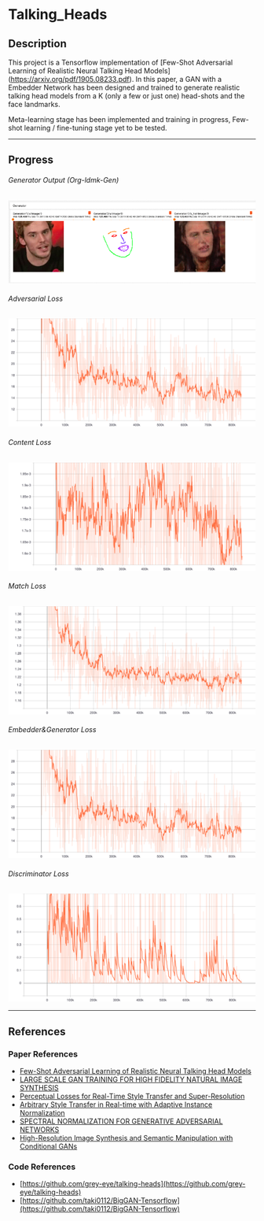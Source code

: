 # Talking_Heads

## Description
This project is a Tensorflow implementation of [Few-Shot Adversarial Learning of Realistic Neural Talking Head Models]
(https://arxiv.org/pdf/1905.08233.pdf). In this paper, a GAN with a Embedder Network has been designed and trained 
to generate realistic talking head models from a K (only a few or just one) head-shots and the face landmarks.

Meta-learning stage has been implemented and training in progress, Few-shot learning / fine-tuning stage yet to be tested.

---

## Progress

###### Generator Output (*Org-ldmk-Gen*)
![](documents/images/Generator.gif?style=centerme)
###### Adversarial Loss
![](documents/images/loss_ADV.svg)
###### Content Loss
![](documents/images/loss_CNT.svg)
###### Match Loss
![](documents/images/loss_MCH.svg)
###### Embedder&Generator Loss
![](documents/images/loss_EG.svg)
###### Discriminator Loss
![](documents/images/loss_DSC.svg)

---

## References

### Paper References

* [Few-Shot Adversarial Learning of Realistic Neural Talking Head Models](https://arxiv.org/pdf/1905.08233.pdf)
* [LARGE SCALE GAN TRAINING FOR HIGH FIDELITY NATURAL IMAGE SYNTHESIS](https://arxiv.org/pdf/1809.11096.pdf)
* [Perceptual Losses for Real-Time Style Transfer and Super-Resolution](https://arxiv.org/pdf/1603.08155.pdf)
* [Arbitrary Style Transfer in Real-time with Adaptive Instance Normalization](https://arxiv.org/pdf/1703.06868.pdf)
* [SPECTRAL NORMALIZATION FOR GENERATIVE ADVERSARIAL NETWORKS](https://arxiv.org/pdf/1802.05957.pdf)
* [High-Resolution Image Synthesis and Semantic Manipulation with Conditional GANs](https://arxiv.org/pdf/1711.11585.pdf)

### Code References

* [https://github.com/grey-eye/talking-heads](https://github.com/grey-eye/talking-heads)
* [https://github.com/taki0112/BigGAN-Tensorflow](https://github.com/taki0112/BigGAN-Tensorflow)
